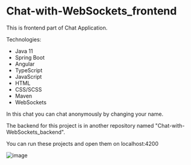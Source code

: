 # Chat-with-WebSockets_frontend
This is frontend part of Chat Application.

Technologies: 
- Java 11
- Spring Boot
- Angular 
- TypeScript
- JavaScript
- HTML
- CSS/SCSS
- Maven
- WebSockets

In this chat you can chat anonymously by changing your name.

The backend for this project is in another repository named "Chat-with-WebSockets_backend".



You can run these projects and open them on localhost:4200

![image](https://user-images.githubusercontent.com/94639350/213011055-a410eeb5-7d80-4e43-8376-e2f837b11d3b.png)
